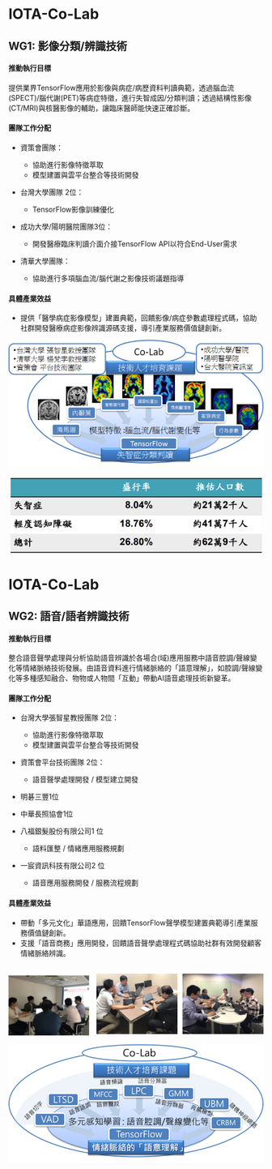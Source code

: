 # IOTA-Co-Lab
   
   
## WG1: 影像分類/辨識技術 

#### 推動執行目標
提供業界TensorFlow應用於影像與病症/病歷資料判讀典範，透過腦血流(SPECT)/腦代謝(PET)等病症特徵，進行失智成因/分類判讀；透過結構性影像(CT/MRI)與核醫影像的輔助，讓臨床醫師能快速正確診斷。

#### 團隊工作分配

* 資策會團隊：
  * 協助進行影像特徵萃取
  * 模型建置與雲平台整合等技術開發
  
* 台灣大學團隊 2位：
  * TensorFlow影像訓練優化

* 成功大學/陽明醫院團隊3位：
  * 開發醫療臨床判讀介面介接TensorFlow API以符合End-User需求
  
* 清華大學團隊：
  * 協助進行多項腦血流/腦代謝之影像技術議題指導

#### 具體產業效益
* 提供「醫學病症影像模型」建置典範，回饋影像/病症參數處理程式碼，協助社群開發醫療病症影像辨識源碼支援，導引產業服務價值鏈創新。


<p align="center">
  <img src="https://github.com/twoss-io/TensorFlow-Co-Lab/blob/master/img/tensorflow_intro3.png">
</p>
<p align="center">
  <img src="https://github.com/twoss-io/TensorFlow-Co-Lab/blob/master/img/tensorflow_intro4.png">
</p>
   
# IOTA-Co-Lab
   
   
## WG2: 語音/語者辨識技術 

#### 推動執行目標
整合語音聲學處理與分析協助語音辨識於各場合(域)應用服務中語音腔調/聲線變化等情緒脈絡技術發展。由語音資料進行情緒脈絡的「語意理解」，如腔調/聲線變化等多種感知融合、物物或人物間「互動」帶動AI語音處理技術新變革。

#### 團隊工作分配

* 台灣大學張智星教授團隊 2位：
  * 協助進行影像特徵萃取
  * 模型建置與雲平台整合等技術開發
  
* 資策會平台技術團隊 2位：
  * 語音聲學處理開發 / 模型建立開發

* 明碁三豐1位
  
* 中華長照協會1位

* 八福銀髮股份有限公司1 位
   * 語料匯整 / 情緒應用服務規劃

* 一宸資訊科技有限公司2 位
   * 語音應用服務開發 / 服務流程規劃


#### 具體產業效益
* 帶動「多元文化」華語應用，回饋TensorFlow聲學模型建置典範導引產業服務價值鏈創新。
* 支援「語音商務」應用開發，回饋語音聲學處理程式碼協助社群有效開發顧客情緒脈絡辨識。

<p align="center">
  <img src="https://github.com/twoss-io/TensorFlow-Co-Lab/blob/master/img/tensorflow_intro1.png">
</p>
<p align="center">
  <img src="https://github.com/twoss-io/TensorFlow-Co-Lab/blob/master/img/tensorflow_intro2.png">
</p>
   

